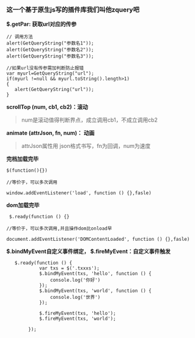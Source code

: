 ### 这一个基于原生js写的插件库我们叫他zquery吧

**$.getPar: 获取url对应的传参**
```
// 调用方法
alert(GetQueryString("参数名1"));
alert(GetQueryString("参数名2"));
alert(GetQueryString("参数名3"));

//如果url没有传参需加判断防止报错
var myurl=GetQueryString("url");
if(myurl !=null && myurl.toString().length>1)
{
   alert(GetQueryString("url"));
}
```
**scrollTop (num, cb1, cb2)：滚动**
> num是滚动值得判断界点，成立调用cb1，不成立调用cb2

**animate (attrJson, fn, num)： 动画**
> attrJson属性用 json格式书写，fn为回调，num为速度


**完档加载完毕**
```
$(function(){})

//等价于，可以多次调用

window.addEventListener('load', function () {},fasle)
```
**dom加载完毕**
```
 $.ready(function () {}
 
//等价于，可以多次调用,并且操作dom比onload早

document.addEventListener('DOMContentLoaded', function () {},fasle)
```

**$.bindMyEvent自定义事件绑定， $.fireMyEvent：自定义事件触发**
```
   $.ready(function () {
            var txs = $('.txxxs');
            $.bindMyEvent(txs, 'hello', function () {
                console.log('你好')
            });
            $.bindMyEvent(txs, 'world', function () {
                console.log('世界')
            });

            $.fireMyEvent(txs, 'hello');
            $.fireMyEvent(txs, 'world');

        });

```


